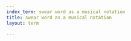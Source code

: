 ```yaml
---
index_term: swear word as a musical notation
title: swear word as a musical notation
layout: term

---
```

